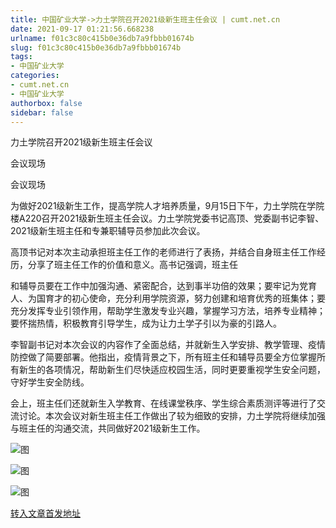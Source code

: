 ```yaml
---
title: 中国矿业大学->力土学院召开2021级新生班主任会议 | cumt.net.cn
date: 2021-09-17 01:21:56.668238
urlname: f01c3c80c415b0e36db7a9fbbb01674b
slug: f01c3c80c415b0e36db7a9fbbb01674b
tags: 
- 中国矿业大学
categories:
- cumt.net.cn
- 中国矿业大学
authorbox: false
sidebar: false
---
```

力土学院召开2021级新生班主任会议

会议现场  

会议现场

为做好2021级新生工作，提高学院人才培养质量，9月15日下午，力土学院在学院楼A220召开2021级新生班主任会议。力土学院党委书记高顶、党委副书记李智、2021级新生班主任和专兼职辅导员参加此次会议。

高顶书记对本次主动承担班主任工作的老师进行了表扬，并结合自身班主任工作经历，分享了班主任工作的价值和意义。高书记强调，班主任
<!--more-->
和辅导员要在工作中加强沟通、紧密配合，达到事半功倍的效果；要牢记为党育人、为国育才的初心使命，充分利用学院资源，努力创建和培育优秀的班集体；要充分发挥专业引领作用，帮助学生激发专业兴趣，掌握学习方法，培养专业精神；要怀揣热情，积极教育引导学生，成为让力土学子引以为豪的引路人。

李智副书记对本次会议的内容作了全面总结，并就新生入学安排、教学管理、疫情防控做了简要部署。他指出，疫情背景之下，所有班主任和辅导员要全方位掌握所有新生的各项情况，帮助新生们尽快适应校园生活，同时更要重视学生安全问题，守好学生安全防线。

会上，班主任们还就新生入学教育、在线课堂秩序、学生综合素质测评等进行了交流讨论。本次会议对新生班主任工作做出了较为细致的安排，力土学院将继续加强与班主任的沟通交流，共同做好2021级新生工作。

![图](http://xwzx.cumt.edu.cn/_upload/article/images/79/dd/d09bea174860913211e6f8f5dfb7/8119329e-9b9b-4043-895a-c5a615e21880.jpg)

![图](http://xwzx.cumt.edu.cn/_upload/article/images/79/dd/d09bea174860913211e6f8f5dfb7/73a73ac8-a2bc-466b-a07e-436e78e841ff.jpg)

![图](http://xwzx.cumt.edu.cn/_upload/article/images/79/dd/d09bea174860913211e6f8f5dfb7/e69c1ebb-ee16-4899-9ec5-b50a55f3f4d7.jpg)

[转入文章首发地址](http://xwzx.cumt.edu.cn/43/55/c523a607061/page.htm)